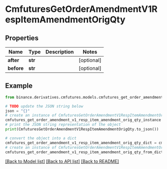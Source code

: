 # CmfuturesGetOrderAmendmentV1RespItemAmendmentOrigQty


## Properties

Name | Type | Description | Notes
------------ | ------------- | ------------- | -------------
**after** | **str** |  | [optional] 
**before** | **str** |  | [optional] 

## Example

```python
from binance.derivatives.cmfutures.models.cmfutures_get_order_amendment_v1_resp_item_amendment_orig_qty import CmfuturesGetOrderAmendmentV1RespItemAmendmentOrigQty

# TODO update the JSON string below
json = "{}"
# create an instance of CmfuturesGetOrderAmendmentV1RespItemAmendmentOrigQty from a JSON string
cmfutures_get_order_amendment_v1_resp_item_amendment_orig_qty_instance = CmfuturesGetOrderAmendmentV1RespItemAmendmentOrigQty.from_json(json)
# print the JSON string representation of the object
print(CmfuturesGetOrderAmendmentV1RespItemAmendmentOrigQty.to_json())

# convert the object into a dict
cmfutures_get_order_amendment_v1_resp_item_amendment_orig_qty_dict = cmfutures_get_order_amendment_v1_resp_item_amendment_orig_qty_instance.to_dict()
# create an instance of CmfuturesGetOrderAmendmentV1RespItemAmendmentOrigQty from a dict
cmfutures_get_order_amendment_v1_resp_item_amendment_orig_qty_from_dict = CmfuturesGetOrderAmendmentV1RespItemAmendmentOrigQty.from_dict(cmfutures_get_order_amendment_v1_resp_item_amendment_orig_qty_dict)
```
[[Back to Model list]](../README.md#documentation-for-models) [[Back to API list]](../README.md#documentation-for-api-endpoints) [[Back to README]](../README.md)


